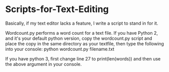 Scripts-for-Text-Editing
========================

Basically, if my text editor lacks a feature, I write a script to stand in for it.

Wordcount.py performs a word count for a text file.  If you have Python 2, and it's your default python version, copy the wordcount.py script and place the copy in the same directory as your textfile, then type the following into your console:
python wordcount.py filename.txt

If you have python 3, first change line 27 to 
print(len(words))
and then use the above argument in your console.
